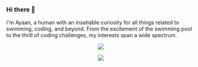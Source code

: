 ### Hi there 👋

I'm Ayaan, a human with an insatiable curiosity for all things related to swimming, coding, and beyond. From the excitement of the swimming pool to the thrill of coding challenges, my interests span a wide spectrum.
<p align="center">
    <img src="https://github-readme-stats.vercel.app/api?username=ayaangrover&bg_color=30,0D1117,0D1117&title_color=fff&text_color=fff>
    <img src="https://github-readme-stats.vercel.app/api/top-langs/?username=ayaangrover&layout=donut&bg_color=30,0D1117,0D1117&text_color=ffffff&title_color=ffffff">
</p>

<p align="center">
    <source media="(prefers-color-scheme: dark)" srcset="https://streak-stats.demolab.com?user=ayaangrover&theme=dark" />
    <img src="https://streak-stats.demolab.com?user=ayaangrover&theme=dark"/>
</p>
